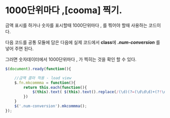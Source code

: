 # 1000단위마다 ,[cooma] 찍기.

금액 표시를 하거나 숫자를 표시할때 1000단위마다 , 를 찎어야 할때 사용하는 코드이다.

다음 코드를 공통 모듈에 담은 다음에 실제 코드에서 **class**에 _**.num-conversion**_ 를 넣어 주면 된다.

그러면 숫자데이터에서 1000단위마다 , 가 찍히는 것을 확인 할 수 있다.

``` js
$(document).ready(function(){

    //금액 콤마 적용 - load view
    $.fn.mkcommma = function(){ 
        return this.each(function(){ 
            $(this).text( $(this).text().replace(/(\d)(?=(\d\d\d)+(?!\d))/g, "$1,") ); 
        })
    }
    $('.num-conversion').mkcommma();
});
```